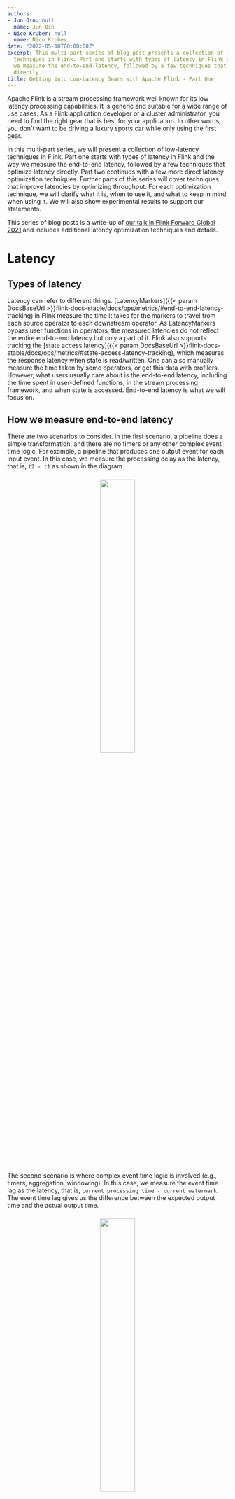 ```yaml
---
authors:
- Jun Qin: null
  name: Jun Qin
- Nico Kruber: null
  name: Nico Kruber
date: "2022-05-18T00:00:00Z"
excerpt: This multi-part series of blog post presents a collection of low-latency
  techniques in Flink. Part one starts with types of latency in Flink and the way
  we measure the end-to-end latency, followed by a few techniques that optimize latency
  directly.
title: Getting into Low-Latency Gears with Apache Flink - Part One
---
```


Apache Flink is a stream processing framework well known for its low latency processing capabilities. It is generic and suitable for a wide range of use cases. As a Flink application developer or a cluster administrator, you need to find the right gear that is best for your application. In other words, you don't want to be driving a luxury sports car while only using the first gear.

In this multi-part series, we will present a collection of low-latency techniques in Flink. Part one starts with types of latency in Flink and the way we measure the end-to-end latency, followed by a few techniques that optimize latency directly. Part two continues with a few more direct latency optimization techniques. Further parts of this series will cover techniques that improve latencies by optimizing throughput. For each optimization technique, we will clarify what it is, when to use it, and what to keep in mind when using it. We will also show experimental results to support our statements.

This series of blog posts is a write-up of [our talk in Flink Forward Global 2021](https://www.youtube.com/watch?v=4dwwokhQHwo) and includes additional latency optimization techniques and details.

# Latency

## Types of latency

Latency can refer to different things. [LatencyMarkers]({{< param DocsBaseUrl >}}flink-docs-stable/docs/ops/metrics/#end-to-end-latency-tracking) in Flink measure the time it takes for the markers to travel from each source operator to each downstream operator. As LatencyMarkers bypass user functions in operators, the measured latencies do not reflect the entire end-to-end latency but only a part of it. Flink also supports tracking the [state access latency]({{< param DocsBaseUrl >}}flink-docs-stable/docs/ops/metrics/#state-access-latency-tracking), which measures the response latency when state is read/written. One can also manually measure the time taken by some operators, or get this data with profilers. However, what users usually care about is the end-to-end latency, including the time spent in user-defined functions, in the stream processing framework, and when state is accessed. End-to-end latency is what we will focus on.

## How we measure end-to-end latency

There are two scenarios to consider. In the first scenario, a pipeline does a simple transformation, and there are no timers or any other complex event time logic. For example, a pipeline that produces one output event for each input event. In this case, we measure the processing delay as the latency, that is, `t2 - t1` as shown in the diagram.

<center>
<img vspace="8" style="width:40%" src="{{site.baseurl}}/img/blog/2022-05-18-latency-part1/scenario1-simple.png" />
</center>

The second scenario is where complex event time logic is involved (e.g., timers, aggregation, windowing). In this case, we measure the event time lag as the latency, that is, `current processing time - current watermark`. The event time lag gives us the difference between the expected output time and the actual output time.

<center>
<img vspace="8" style="width:40%" src="{{site.baseurl}}/img/blog/2022-05-18-latency-part1/scenario2-eventtime.png" />
</center>

In both scenarios, we capture a histogram and show the 99th percentile of the end-to-end latency. The latency we measure here includes the time an event stays in the source message queue (e.g., Kafka). The reason for this is that it covers the scenarios where a source operator in a pipeline is backpressured by other operators. The more the source operator is backpressured, the longer the messages stay in the message queue. So, including the time events stay in the message queue in the latency gives us how slow or fast a pipeline is.

# Low-latency optimization techniques

We will discuss low-latency techniques in two groups: techniques that optimize latency directly and techniques that improve latency by optimizing throughput.
Each of these techniques can be as simple as a configuration change or may require code changes, or both. We have created a git repository containing the example jobs used in our experiments to support our statements. Keep in mind that all the experimental results we will show are specific to those jobs and the environment they run in. Your job may show different results depending on where the latency bottleneck is.

## Direct latency optimization

### Allocate enough resources
An obvious but often forgotten low-latency technique is to allocate enough resources to your job. Flink has some metrics (e.g., [idleTimeMsPerSecond]({{< param DocsBaseUrl >}}flink-docs-stable/docs/ops/monitoring/back_pressure/#task-performance-metrics), [busyTimeMsPerSecond]({{< param DocsBaseUrl >}}flink-docs-stable/docs/ops/monitoring/back_pressure/#task-performance-metrics), [backPressureTimeMsPerSecond]({{< param DocsBaseUrl >}}flink-docs-stable/docs/ops/monitoring/back_pressure/#task-performance-metrics)) to indicate whether an operator/subtask is busy or not. This can also be spotted easily in the job graph on Flink’s Web UI if you are using [Flink 1.13 or later](https://flink.apache.org/2021/07/07/backpressure.html). If some operators in your job are 100% busy, they will backpressure upstream operators and the backpressure may propagate up to the source operators.  Backpressure slows down the pipeline and results in high latency. If you scale up your job by adding more CPU/memory resources or scale out by increasing the parallelism, your job will be able to process events faster or process more events in parallel which leads to reduced latencies. We recommend having an average load below 70% under normal circumstances to accommodate load spikes that come from input data, timers, windowing, or other sources. You should adjust the threshold based on your job resource usage patterns and your latency requirements.

**You can apply this optimization** if your job or part of it is running at its total CPU/memory capacity and you have more resources that can be allocated to the job. In the case of scaling out with high parallelism, your streaming job must be able to make use of the additional resources. For example, the job should not have fixed parallelisms in the code, the job should not be bottlenecked on the source streams, and the input streams are partitionable by keys such that they can be processed in parallel and have no severe data skew, etc. In the case of scaling up by allocating more CPU cores, your streaming job must not be bottlenecked on a single thread or any other resources.

**Keep in mind** that allocating more resources may result in increased financial costs, especially when you are running jobs in the cloud.

Below are the experimental results of [WindowingJob](https://github.com/ververica/lab-flink-latency/blob/main/src/main/java/com/ververica/lablatency/job/WindowingJob.java). As you can see from the graph at the left, when the parallelism was 2, the two subtasks were often 100% busy. After we increased the parallelism to 3, the three subtasks were around 75% busy. As a result, the 99th percentile latency reduces from around 3 seconds to 650 milliseconds.


<center>
<img vspace="8" style="width:90%" src="{{site.baseurl}}/img/blog/2022-05-18-latency-part1/increase-parallelism.png" />
</center>


### Use applicable state backends

When using the `filesystem` (Flink 1.12 or early) or `hashmap` (Flink 1.13 or later) state backend, the state objects are stored in memory and can be accessed directly. In contrast, when using the `rocksdb` state backend, every state access has to go through a (de-)serialization process which in addition may involve disk accesses. So using `filesystem/hashmap` state backend can help reduce latency.

**You can apply this optimization** if your state size is very small compared to the memory you can allocate to your job and your state size will not grow beyond your memory capacity. You can set the [managed memory]({{< param DocsBaseUrl >}}flink-docs-stable/docs/deployment/memory/mem_setup_tm/#managed-memory) size to 0 if not needed. Since Flink 1.13, you can always start with the `hashmap` state backend and seamlessly switch to the `rocksdb` state backend via [savepoints](https://cwiki.apache.org/confluence/display/FLINK/FLIP-41%3A+Unify+Binary+format+for+Keyed+State) when the state increases to the size that is close to your memory capacity. Note that you should closely monitor the memory usage and perform the switch **before** an out-of-memory happens. Please refer to [this Flink blog post](https://flink.apache.org/2021/01/18/rocksdb.html) for best practices when using the `rocksdb` state backend.

**Keep in mind** that heap-based state backends use more memory compared with RocksDB due to their copy-on-write data structure and Java’s on-heap object representation. Heap-based state backends can be affected by the garbage collector which makes them less predictable and may lead to high tail latencies. Also, as of now, there is no support for incremental checkpointing (this is being developed in [FLIP-151](https://cwiki.apache.org/confluence/display/FLINK/FLIP-151%3A+Incremental+snapshots+for+heap-based+state+backend)). You should measure the difference before you make the switch.

Our experiments with the previously mentioned [WindowingJob](https://github.com/ververica/lab-flink-latency/blob/main/src/main/java/com/ververica/lablatency/job/WindowingJob.java) after switching the state backend from `rocksdb` to `hashmap` show a further reduction of the latency down to 500ms. Depending on your job’s state access pattern, you may see larger or smaller improvements. The graph on the right shows the garbage collection's impact on the latency.

<center>
<img vspace="8" style="width:90%" src="{{site.baseurl}}/img/blog/2022-05-18-latency-part1/choose-state-backend.png" />
</center>

### Emit watermarks quickly

When using a periodic [watermark generator]({{< param DocsBaseUrl >}}flink-docs-stable/docs/dev/datastream/event-time/generating_watermarks/), Flink generates a watermark every 200 ms. This means that, by default, each parallel watermark generator does not produce watermark updates until 200 ms have passed. While this may be sufficient for many cases, if you are aiming for sub-second latencies, you could try reducing the interval even further, for example, to 100 ms.

**You can apply this optimization** if you use event time and a periodic watermark generator, and you are aiming for sub-second latencies.

**Keep in mind** that watermark generation that is too frequent may also degrade performance because more watermarks must be processed by the framework. Moreover, even though watermarks are only created every 200 milliseconds, watermarks may arrive at much higher frequencies further downstream in your job because tasks may receive watermarks from multiple parallel watermark generators.

We re-ran the previous [WindowingJob](https://github.com/ververica/lab-flink-latency/blob/main/src/main/java/com/ververica/lablatency/job/WindowingJob.java) experiment with the reduced watermark interval `pipeline.auto-watermark-interval: 100ms` and reduced the latency further to 430ms.

<center>
<img vspace="8" style="width:50%" src="{{site.baseurl}}/img/blog/2022-05-18-latency-part1/watermark-interval.png" />
</center>


### Flush network buffers early

Flink uses buffers when sending data from one task to another over the network. Buffers are flushed and sent out when they are filled up or when the default timeout of 100ms has passed. Again, if you are aiming for sub-second latencies, you can lower the timeout to reduce latencies.

**You can apply this optimization** if you are aiming for sub-second latencies.

**Keep in mind** that network buffer timeout that is too low may reduce throughput.

As seen in the following experiment results, by using `execution.buffer-timeout: 10 ms` in [WindowingJob](https://github.com/ververica/lab-flink-latency/blob/main/src/main/java/com/ververica/lablatency/job/WindowingJob.java), we again reduced the latency (now to 370ms).


<center>
<img vspace="8" style="width:50%" src="{{site.baseurl}}/img/blog/2022-05-18-latency-part1/buffer-timeout.png" />
</center>


# Summary

In part one of this multi-part series, we discussed types of latency in Flink and the way we measure end-to-end latency. Then we presented a few latency optimization techniques with a focus on direct latency optimization. For each technique, we explained what it is, when to use it, and what to keep in mind when using it. Part two will continue with a few more direct latency optimization techniques. Stay tuned!
